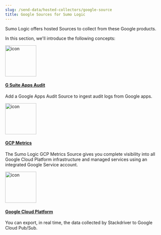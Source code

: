 ```yaml
---
slug: /send-data/hosted-collectors/google-source
title: Google Sources for Sumo Logic
---
```



Sumo Logic offers hosted Sources to collect from these Google products.

In this section, we'll introduce the following concepts:

<div className="box-wrapper" markdown="1">
<div className="box smallbox1 card">
  <div className="container">
  <a href="/docs/send-data/hosted-collectors/google-source/g-suite-apps-audit-source/">
  <img src={useBaseUrl('img/send-data/G-Suite-icon.png')} alt="icon" width="100"/><h4>G Suite Apps Audit</h4></a>
  <p>Add a Google Apps Audit Source to ingest audit logs from Google apps.</p>
  </div>
</div>
<div className="box smallbox2 card">
  <div className="container">
  <a href="/docs/send-data/hosted-collectors/google-source/gcp-metrics-source">
  <img src={useBaseUrl('img/send-data/gcp-icon.png')} alt="icon" width="100"/><h4>GCP Metrics</h4></a>
  <p>The Sumo Logic GCP Metrics Source gives you complete visibility into all Google Cloud Platform infrastructure and managed services using an integrated Google Service account.</p>
  </div>
</div>
<div className="box smallbox3 card">
  <div className="container">
  <a href="/docs/send-data/hosted-collectors/google-source/google-cloud-platform-source">
  <img src={useBaseUrl('img/send-data/Google Cloud Platform-icon.png')} alt="icon" width="100"/><h4>Google Cloud Platform</h4></a>
  <p>You can export, in real time, the data collected by Stackdriver to Google Cloud Pub/Sub.</p>
  </div>
</div></div>
</div>
